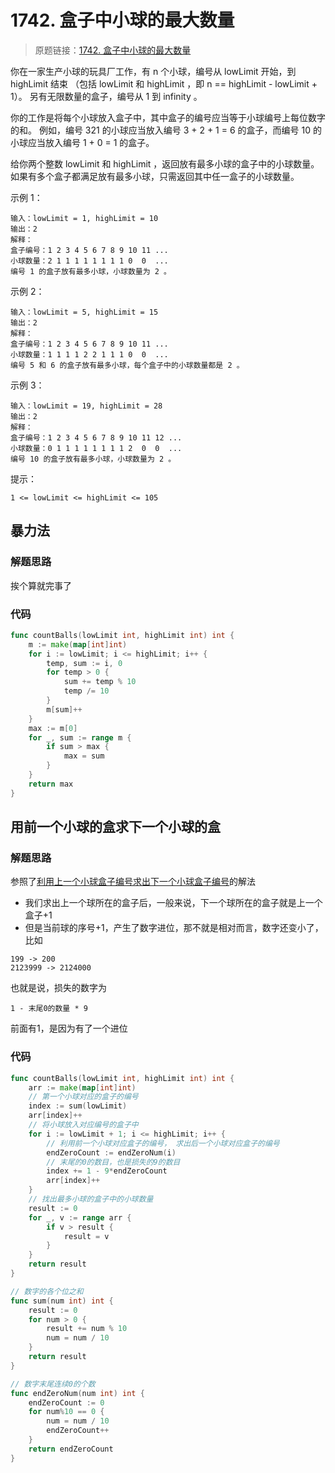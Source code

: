 # 1742. 盒子中小球的最大数量
> 原题链接：[1742. 盒子中小球的最大数量](https://leetcode-cn.com/problems/maximum-number-of-balls-in-a-box/)

你在一家生产小球的玩具厂工作，有 n 个小球，编号从 lowLimit 开始，到 highLimit 结束
（包括 lowLimit 和 highLimit ，即 n == highLimit - lowLimit + 1）。
另有无限数量的盒子，编号从 1 到 infinity 。

你的工作是将每个小球放入盒子中，其中盒子的编号应当等于小球编号上每位数字的和。
例如，编号 321 的小球应当放入编号 3 + 2 + 1 = 6 的盒子，而编号 10 的小球应当放入编号 1 + 0 = 1 的盒子。

给你两个整数 lowLimit 和 highLimit ，返回放有最多小球的盒子中的小球数量。如果有多个盒子都满足放有最多小球，只需返回其中任一盒子的小球数量。


示例 1：
```
输入：lowLimit = 1, highLimit = 10
输出：2
解释：
盒子编号：1 2 3 4 5 6 7 8 9 10 11 ...
小球数量：2 1 1 1 1 1 1 1 1 0  0  ...
编号 1 的盒子放有最多小球，小球数量为 2 。
```
示例 2：
```
输入：lowLimit = 5, highLimit = 15
输出：2
解释：
盒子编号：1 2 3 4 5 6 7 8 9 10 11 ...
小球数量：1 1 1 1 2 2 1 1 1 0  0  ...
编号 5 和 6 的盒子放有最多小球，每个盒子中的小球数量都是 2 。
```
示例 3：
```
输入：lowLimit = 19, highLimit = 28
输出：2
解释：
盒子编号：1 2 3 4 5 6 7 8 9 10 11 12 ...
小球数量：0 1 1 1 1 1 1 1 1 2  0  0  ...
编号 10 的盒子放有最多小球，小球数量为 2 。
 ```

提示：
```
1 <= lowLimit <= highLimit <= 105
```
## 暴力法
### 解题思路
挨个算就完事了
### 代码
```go
func countBalls(lowLimit int, highLimit int) int {
	m := make(map[int]int)
	for i := lowLimit; i <= highLimit; i++ {
		temp, sum := i, 0
		for temp > 0 {
			sum += temp % 10
			temp /= 10
		}
		m[sum]++
	}
	max := m[0]
	for _, sum := range m {
		if sum > max {
			max = sum
		}
	}
	return max
}
```

## 用前一个小球的盒求下一个小球的盒
### 解题思路
参照了[利用上一个小球盒子编号求出下一个小球盒子编号](li-yong-shang-yi-ge-xiao-qiu-he-zi-bian-f6xbe)的解法

+ 我们求出上一个球所在的盒子后，一般来说，下一个球所在的盒子就是上一个盒子+1
+ 但是当前球的序号+1，产生了数字进位，那不就是相对而言，数字还变小了，比如
```
199 -> 200
2123999 -> 2124000
```
也就是说，损失的数字为
```
1 - 末尾0的数量 * 9
```
前面有1，是因为有了一个进位
### 代码
```go
func countBalls(lowLimit int, highLimit int) int {
	arr := make(map[int]int)
	// 第一个小球对应的盒子的编号
	index := sum(lowLimit)
	arr[index]++
	// 将小球放入对应编号的盒子中
	for i := lowLimit + 1; i <= highLimit; i++ {
		// 利用前一个小球对应盒子的编号， 求出后一个小球对应盒子的编号
		endZeroCount := endZeroNum(i)
		// 末尾的0的数目，也是损失的9的数目
		index += 1 - 9*endZeroCount
		arr[index]++
	}
	// 找出最多小球的盒子中的小球数量
	result := 0
	for _, v := range arr {
		if v > result {
			result = v
		}
	}
	return result
}

// 数字的各个位之和
func sum(num int) int {
	result := 0
	for num > 0 {
		result += num % 10
		num = num / 10
	}
	return result
}

// 数字末尾连续0的个数
func endZeroNum(num int) int {
	endZeroCount := 0
	for num%10 == 0 {
		num = num / 10
		endZeroCount++
	}
	return endZeroCount
}

```
